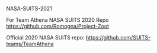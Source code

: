 NASA-SUITS-2021

For Team Athena NASA SUITS 2020 Repo https://github.com/Romogna/Project-Zoot

Official 2020 NASA SUITS repo: https://github.com/SUITS-teams/TeamAthena
